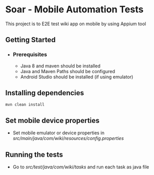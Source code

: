 # Soar - Mobile Automation Tests

This project is to E2E test wiki app on mobile by using Appium tool

## Getting Started

- ### Prerequisites
    - Java 8 and maven should be installed
    - Java and Maven Paths should be configured
    - Android Studio should be installed (if using emulator)


## Installing dependencies

 ```
 mvn clean install
 ```

## Set mobile device properties

 - Set mobile emulator or device properties in *src/main/java/com/wiki/resources/config.properties*

## Running the tests

 - Go to *src/test/java/com/wiki/tasks* and run each task as java file
